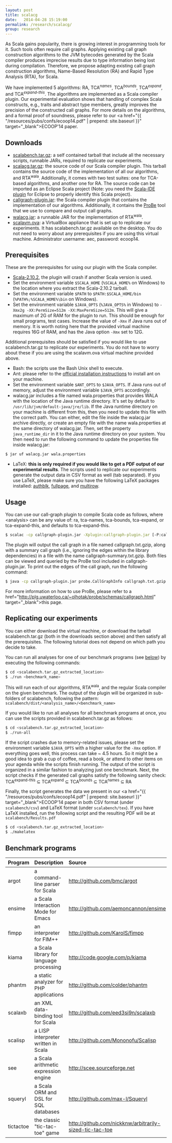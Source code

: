 ```yaml
---
layout: post
title: scalacg
date:   2014-04-28 15:19:00
permalink: /research/scalacg/
group: research
---
```


As Scala gains popularity, there is growing interest in programming tools for it. Such tools often require call 
graphs. Applying existing call graph construction algorithms to the JVM bytecodes generated by the Scala 
compiler produces imprecise results due to type information being lost during compilation. Therefore, we propose
adapting existing call graph construction algorithms, Name-Based Resolution (RA) and Rapid Type Analysis (RTA), 
for Scala.

We have implemented 5 algorithms: RA, TCA<sup><i>names</i></sup>, TCA<sup><i>bounds</i></sup>, 
TCA<sup><i>expand</i></sup>, and TCA<sup><i>expand-this</i></sup>. The algorithms are implemented as a Scala 
compiler plugin. Our experimental evaluation shows that handling of complex Scala constructs, e.g., traits and 
abstract type members, greatly improves the precision of the constructed call graphs. For more details on the 
algorithms, and a formal proof of soundness, please refer to our 
<a href="{{ "/resources/pubs/confs/ecoop14.pdf" |  prepend: site.baseurl }}" target="_blank">ECOOP'14 paper</a>.
	
## Downloads ##
* <a href="https://www.dropbox.com/s/icyev0zz3q6bml4/scalabench.tar.gz?dl=1">scalabench.tar.gz</a>: a self 
contained tarball that include all the necessary scripts, runnable JARs, required to replicate our experiments.
* <a href="https://www.dropbox.com/s/7n7110w6pptdq09/scalacg.tar.gz?dl=1">scalacg.tar.gz</a>: the source code of 
our Scala compiler plugin. This tarball contains the source code of the implementation of all our algorithms, and 
RTA<sup>wala</sup>. Additionally, it comes with two test suites: one for TCA-based algorithms, and 
another one for RA. The source code can be imported as an Eclipse Scala project (Note: you need the 
<a href="http://scala-ide.org/download/current.html" target="_blank">Scala-IDE plugin</a> for Eclipse 
to properly identify this Scala project). 
* <a href="https://www.dropbox.com/s/ss1gwi9ue1j6nds/callgraph-plugin.jar?dl=1">callgraph-plugin.jar</a>: the Scala compiler 
plugin that contains the implementation of our algorithms. Additionally, it contains the 
<a href="http://plg.uwaterloo.ca/~olhotak/probe/schemas/callgraph.html" target="_blank">ProBe</a> tool that we use to 
compare and output call graphs. 
* <a href="https://www.dropbox.com/s/xx6iglf3557ww13/walacg.jar?dl=1">walacg.jar</a>: a runnable JAR for the implementation of RTA<sup>wala</sup>.
* <a href="https://www.dropbox.com/s/f1hnxevcfqogtio/scalavm.ova?dl=1">scalavm.ova</a>: a VirtualBox appliance 
that is set up to replicate our experiments. It has scalabench.tar.gz available on the desktop. You do not need to 
worry about any prerequisites if you are using this virtual machine. Administrator username: aec, password: ecoop14. 
	
## Prerequisites ##
These are the prerequisites for using our plugin with the Scala compiler.

* <a href="http://www.scala-lang.org/files/archive/scala-2.10.2.tgz">Scala-2.10.2</a>, the plugin will crash if another Scala version is used.   
* Set the environment variable `$SCALA_HOME` (`%SCALA_HOME%` on Windows) to the location where you extract the Scala-2.10.2 tarball.
* Set the environment variable `$PATH` to `$PATH:$SCALA_HOME/bin` (`%PATH%;%SCALA_HOME%\bin` on Windows).
* Set the environment variable `$JAVA_OPTS` (`%JAVA_OPTS%` in Windows) to `-Xmx2g -XX:PermSize=512m -XX:MaxPermSize=512m`. This will give a maximum of 2G of RAM for the plugin to run. This should be enough for small programs, test cases. 
Increase the value of `-Xmx` if Java runs out of memory. It is worth noting here that the provided virtual machine 
requires 16G of RAM, and has the Java option `-Xmx` set to 12G.

Additional prerequisites should be satisfied if you would like to use scalabench.tar.gz to replicate our experiments. 
You do not have to worry about these if you are using the scalavm.ova virtual machine provided above.

* Bash: the scripts use the Bash Unix shell to execute.
* Ant: please refer to the <a href="http://ant.apache.org/manual/install.html" target="_blank"> official installation instructions</a> 
to install ant on your machine. 
* Set the environment variable `$ANT_OPTS` to `$JAVA_OPTS`. If Java runs out of memory, adjust the environment variable `$JAVA_OPTS` accordingly. 
* walacg.jar includes a file named wala.properties that provides WALA with the location of the Java runtime directory. 
It's set by default to `/usr/lib/jvm/default-java/jre/lib`. If the Java runtime directory on your machine is different 
from this, then you need to update this file with the correct path. You can either, edit the file inside the walacg.jar 
archive directly, or create an empty file with the name wala.properties at the same directory of walacg.jar. Then, 
set the property `java_runtime_dir` in it to the Java runtime directory on your system. You then need to run the 
following command to update the properties file inside walacg.jar:

~~~bash
$ jar uf walacg.jar wala.properties
~~~

* LaTeX: **this is only required if you would like to get a PDF output of our experimental results**. 
The scripts used to replicate our experiments generate the output data in CSV format as well (tab separated). If you 
use LaTeX, please make sure you have the following LaTeX packages installed: 
<a href="http://ctan.org/pkg/authblk" target="_blank">authblk</a>, 
<a href="http://ctan.org/pkg/fullpage" target="_blank">fullpage</a>, and 
<a href="http://ctan.org/pkg/multirow" target="_blank">multirow</a>.
	
## Usage ##
You can use our call-graph plugin to compile Scala code as follows, where &lt;analysis&gt; can be any value of: 
ra, tca-names, tca-bounds, tca-expand, or tca-expand-this, and defaults to tca-expand-this.

~~~ bash
$ scalac -cp callgraph-plugin.jar -Xplugin:callgraph-plugin.jar [-P:callgraph:<analysis>] <code.scala>
~~~

The plugin will output the call graph in a file named callgraph.txt.gzip, along with a summary call graph 
(i.e., ignoring the edges within the library dependencies) in a file with the name callgraph-summary.txt.gzip. 
Both files can be viewed and queried by the ProBe tool included in callgraph-plugin.jar. To print out the edges 
of the call graph, run the following command:

~~~ bash
$ java -cp callgraph-plugin.jar probe.CallGraphInfo callgraph.txt.gzip
~~~

For more information on how to use ProBe, please refer to a href="http://plg.uwaterloo.ca/~olhotak/probe/schemas/callgraph.html" target="_blank">this page</a>.
	
## Replicating our experiments ##
You can either download the virtual machine, or download the tarball scalabench.tar.gz (both in the downloads section 
above) and then satisfy all the prerequisites. The following tutorial does not depend on which path you decide to take.

You can run all analyses for one of our benchmark programs (see <a href="#bench">below</a>) by executing the following commands:

~~~ bash
$ cd <scalabench.tar.gz_extracted_location>
$ ./run <benchmark_name>
~~~

This will run each of our algorithms, RTA<sup>wala</sup>, and the regular Scala compiler on the given benchmark. 
The output of the plugin will be organized in sub-folders of scalabench, following the pattern: 
`scalabench/dist/<analysis_name>/<benchmark_name>`

If you would like to run all analyses for all benchmark programs at once, you can use the scripts provided in 
scalabench.tar.gz as follows:

~~~ bash
$ cd <scalabench.tar.gz_extracted_location>
$ ./run-all
~~~

If the script crashes due to memory-related issues, please set the environment variable `$JAVA_OPTS` with a 
higher value for the `-Xmx` option. If everything goes well, this process can take ~ 4.5 hours. So it might be a 
good idea to grab a cup of coffee, read a book, or attend to other items on your agenda while the scripts 
finish running. The output of the script is organized in a similar fashion to analyzing just one benchmark. 
Next, the script checks if the generated call graphs satisfy the following sanity check:
TCA<sup>expand-this</sup> &sube; TCA<sup>expand</sup> &sube; TCA<sup>bounds</sup> &sube; TCA<sup>names</sup> &sube; RA

Finally, the script generates the data we present in our 
<a href="{{ "/resources/pubs/confs/ecoop14.pdf" |  prepend: site.baseurl }}" target="_blank">ECOOP'14 paper</a>
in both CSV format (under `scalabench/csv`) and LaTeX format (under `scalabench/tex`). If you have LaTeX installed, 
run the following script and the resulting PDF will be at `scalabench/Results.pdf`
		
~~~ bash
$ cd <scalabench.tar.gz_extracted_location>
$ ./makelatex
~~~

## Benchmark programs ##

<span id="bench"/>

| Program | Description | Source |
|:---------|:-------------|:--------|
argot | a command-line parser for Scala | <a href="http://github.com/bmc/argot" target="_blank">http://github.com/bmc/argot</a>
ensime | a Scala Interaction Mode for Emacs | <a href="http://github.com/aemoncannon/ensime" target="_blank">http://github.com/aemoncannon/ensime</a>
fimpp | an interpreter for FIM++ | <a href="http://github.com/KarolS/fimpp" target="_blank">http://github.com/KarolS/fimpp</a>
kiama | a Scala library for language processing | <a href="http://code.google.com/p/kiama" target="_blank">http://code.google.com/p/kiama</a>
phantm | a static analyzer for PHP applications | <a href="http://github.com/colder/phantm" target="_blank">http://github.com/colder/phantm</a>
scalaxb | an XML data-binding tool for Scala | <a href="http://github.com/eed3si9n/scalaxb" target="_blank">http://github.com/eed3si9n/scalaxb</a>
scalisp | a LISP interpreter written in Scala | <a href="http://github.com/Mononofu/Scalisp" target="_blank">http://github.com/Mononofu/Scalisp</a>
see | a Scala arithmetic expression engine | <a href="http://scee.sourceforge.net" target="_blank">http://scee.sourceforge.net</a>
squeryl | a Scala ORM and DSL for SQL databases | <a href="http://github.com/max-l/Squeryl" target="_blank">http://github.com/max-l/Squeryl</a>
tictactoe | the classic "tic-tac-toe" game | <a href="http://github.com/nickknw/arbitrarily-sized-tic-tac-toe" target="_blank">http://github.com/nickknw/arbitrarily-sized-tic-tac-toe</a>